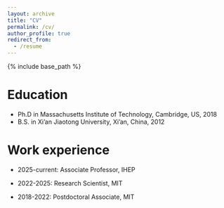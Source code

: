 ```yaml
---
layout: archive
title: "CV"
permalink: /cv/
author_profile: true
redirect_from:
  - /resume
---
```


{% include base_path %}

Education
======
* Ph.D in Massachusetts Institute of Technology, Cambridge, US, 2018
* B.S. in Xi’an Jiaotong University, Xi’an, China, 2012

Work experience
======
* 2025-current: Associate Professor, IHEP

* 2022-2025: Research Scientist, MIT 

* 2018-2022: Postdoctoral Associate, MIT 
  
